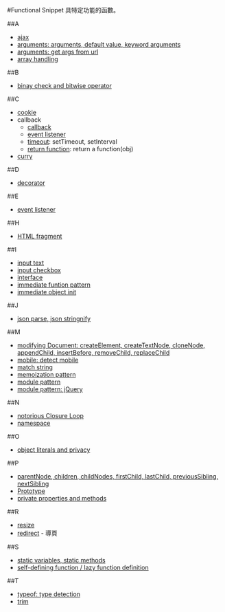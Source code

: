 #Functional Snippet
具特定功能的函數。

##A
- [ajax](ajax.html)
- [arguments: arguments, default value, keyword arguments](arguments.html)
- [arguments: get args from url](get_args_from_url.html)
- [array handling](array_handling_201310281831)

##B
- [binay check and bitwise operator](binay_check_and_bitwise_operator)

##C
- [cookie](jquery.cookie.js)
- callback
	- [callback](callback.html)
	- [event listener](event_listener.html)
	- [timeout](timeout.html): setTimeout, setInterval
	- [return function](return_function.html): return a function(obj)
- [curry](curry.html)
 
##D
- [decorator](decorators.html)

##E
- [event listener](event_listener.html)

##H
- [HTML fragment](html_fragment.html)

##I
- [input text](input_text.html)
- [input checkbox](input_checked.html)
- [interface](interface.html)
- [immediate funtion pattern](immediate_funtion_pattern.html)
- [immediate object init](immediate_object_init.html)

##J
- [json parse, json stringnify](json_parse_stringnify.html)

##M
- [modifying Document: createElement, createTextNode, cloneNode, appendChild, insertBefore, removeChild, replaceChild](modifying_document.html)
- [mobile: detect mobile](detect_mobile.txt)
- [match string](match_string)
- [memoization pattern](memoization_pattern.html)
- [module pattern](module_pattern.html)
- [module pattern: jQuery](module_pattern_jquery.html)

##N
- [notorious Closure Loop](notorious_closure_loop.html)
- [namespace](namespace.html)

##O
- [object literals and privacy](object_literals_and_privacy.html)

##P
- [parentNode, children, childNodes, firstChild, lastChild, previousSibling, nextSibling](parentNode_children_childNodes_firstChild_lastChild_previousSibling_nextSibling.html)
- [Prototype](prototype_1.html)
- [private properties and methods](private_properties_and_methods.html)

##R
- [resize](resize.html)
- [redirect](redirect.html) - 導頁

##S
- [static variables, static methods](static_variables_static_methods.html)
- [self-defining function / lazy function definition](self-defining-function.html)

##T
- [typeof: type detection](typeof.html)
- [trim](trim_201308062236)